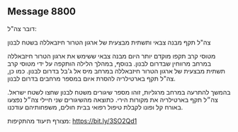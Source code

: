 ## Message 8800

דובר צה"ל:

צה"ל תקף מבנה צבאי ותשתית מבצעית של ארגון הטרור חיזבאללה בשטח לבנון

מטוסי קרב תקפו מוקדם יותר היום מבנה צבאי ששימש את ארגון הטרור חיזבאללה במרחב מרווחין שבדרום לבנון. בנוסף, במהלך הלילה הותקפה על ידי מטוסי קרב תשתית מבצעית של ארגון הטרור חיזבאללה במרחב מיס אל ג'בל בדרום לבנון. 
כמו כן, צה"ל תקף בארטילריה להסרת איום במספר מרחבים בדרום לבנון.

בהמשך להתרעה במרחב מרגליות, זוהו מספר שיגורים משטח לבנון שחצו לשטח ישראל. צה״ל תקף בארטילריה את מקורות הירי.
כתוצאה מהשיגורים שני חיילי צה״ל נפצעו באורח קל ופונו לקבלת טיפול רפואי בבית חולים, משפחותיהם עודכנו.

מצורף תיעוד מהתקיפות:  https://bit.ly/3SO2Qd1

